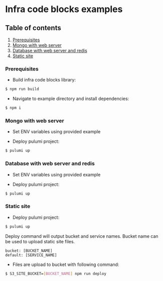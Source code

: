 # Infra code blocks examples

## Table of contents

1. [Prerequisites](#prerequisites)
2. [Mongo with web server](#mongo-with-web-server)
3. [Database with web server and redis](#database-with-web-server-and-redis)
4. [Static site](#static-site)

### Prerequisites

- Build infra code blocks library:

```bash
$ npm run build
```

- Navigate to example directory and install dependencies:

```bash
$ npm i
```

### Mongo with web server

- Set ENV variables using provided example

- Deploy pulumi project:

```bash
$ pulumi up
```

### Database with web server and redis

- Set ENV variables using provided example

- Deploy pulumi project:

```bash
$ pulumi up
```

### Static site

- Deploy pulumi project:

```bash
$ pulumi up
```

Deploy command will output bucket and service names. Bucket name can be used
to upload static site files.

```
bucket: [BUCKET_NAME]
default: [SERVICE_NAME]
```

- Files are upload to bucket with following command:

```bash
$ S3_SITE_BUCKET=[BUCKET_NAME] npm run deploy
```

